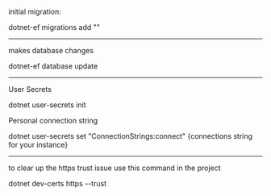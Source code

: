 initial migration:

dotnet-ef migrations add ""

---

makes database changes

dotnet-ef database update

---

User Secrets

dotnet user-secrets init

Personal connection string

dotnet user-secrets set "ConnectionStrings:connect" {connections string for your instance}

---

to clear up the https trust issue use this command in the project

dotnet dev-certs https --trust
